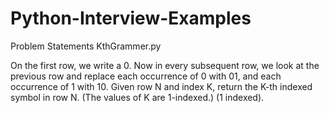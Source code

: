 # Python-Interview-Examples

Problem Statements
KthGrammer.py

  On the first row, we write a 0. Now in every subsequent row, we look at the previous row and replace each occurrence of 0 with 01, and each occurrence of 1 with 10.
  Given row N and index K, return the K-th indexed symbol in row N. (The values of K are 1-indexed.) (1 indexed).
